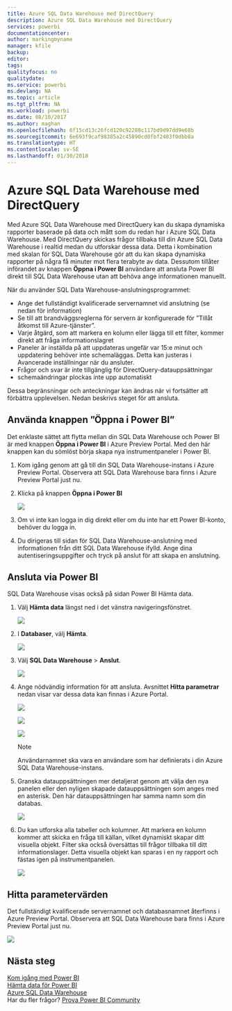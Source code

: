 ```yaml
---
title: Azure SQL Data Warehouse med DirectQuery
description: Azure SQL Data Warehouse med DirectQuery
services: powerbi
documentationcenter: 
author: markingmyname
manager: kfile
backup: 
editor: 
tags: 
qualityfocus: no
qualitydate: 
ms.service: powerbi
ms.devlang: NA
ms.topic: article
ms.tgt_pltfrm: NA
ms.workload: powerbi
ms.date: 08/10/2017
ms.author: maghan
ms.openlocfilehash: 6f15cd13c26fcd120c92288c117bd9d97dd9e68b
ms.sourcegitcommit: 6e693f9caf98385a2c45890cd0fbf2403f0dbb8a
ms.translationtype: HT
ms.contentlocale: sv-SE
ms.lasthandoff: 01/30/2018
---
```

# <a name="azure-sql-data-warehouse-with-directquery"></a>Azure SQL Data Warehouse med DirectQuery
Med Azure SQL Data Warehouse med DirectQuery kan du skapa dynamiska rapporter baserade på data och mått som du redan har i Azure SQL Data Warehouse. Med DirectQuery skickas frågor tillbaka till din Azure SQL Data Warehouse i realtid medan du utforskar dessa data. Detta i kombination med skalan för SQL Data Warehouse gör att du kan skapa dynamiska rapporter på några få minuter mot flera terabyte av data. Dessutom tillåter införandet av knappen **Öppna i Power BI** användare att ansluta Power BI direkt till SQL Data Warehouse utan att behöva ange informationen manuellt.

När du använder SQL Data Warehouse-anslutningsprogrammet:

* Ange det fullständigt kvalificerade servernamnet vid anslutning (se nedan för information)
* Se till att brandväggsreglerna för servern är konfigurerade för ”Tillåt åtkomst till Azure-tjänster”.
* Varje åtgärd, som att markera en kolumn eller lägga till ett filter, kommer direkt att fråga informationslagret
* Paneler är inställda på att uppdateras ungefär var 15:e minut och uppdatering behöver inte schemaläggas.  Detta kan justeras i Avancerade inställningar när du ansluter.
* Frågor och svar är inte tillgänglig för DirectQuery-datauppsättningar
* schemaändringar plockas inte upp automatiskt

Dessa begränsningar och anteckningar kan ändras när vi fortsätter att förbättra upplevelsen. Nedan beskrivs steget för att ansluta.

## <a name="using-the-open-in-power-bi-button"></a>Använda knappen ”Öppna i Power BI”
Det enklaste sättet att flytta mellan din SQL Data Warehouse och Power BI är med knappen **Öppna i Power BI** i Azure Preview Portal. Med den här knappen kan du sömlöst börja skapa nya instrumentpaneler i Power BI.

1. Kom igång genom att gå till din SQL Data Warehouse-instans i Azure Preview Portal. Observera att SQL Data Warehouse bara finns i Azure Preview Portal just nu.
2. Klicka på knappen **Öppna i Power BI**
   
    ![](media/service-azure-sql-data-warehouse-with-direct-connect/openinpowerbi.png)
3. Om vi inte kan logga in dig direkt eller om du inte har ett Power BI-konto, behöver du logga in.
4. Du dirigeras till sidan för SQL Data Warehouse-anslutning med informationen från ditt SQL Data Warehouse ifylld. Ange dina autentiseringsuppgifter och tryck på anslut för att skapa en anslutning.

## <a name="connecting-through-power-bi"></a>Ansluta via Power BI
SQL Data Warehouse visas också på sidan Power BI Hämta data. 

1. Välj **Hämta data** längst ned i det vänstra navigeringsfönstret.  
   
    ![](media/service-azure-sql-data-warehouse-with-direct-connect/getdatabutton.png)
2. I **Databaser**, välj **Hämta**.
   
    ![](media/service-azure-sql-data-warehouse-with-direct-connect/databases.png)
3. Välj **SQL Data Warehouse** \> **Anslut**.
   
    ![](media/service-azure-sql-data-warehouse-with-direct-connect/azuresqldatawarehouseconnect.png)
4. Ange nödvändig information för att ansluta. Avsnittet **Hitta parametrar** nedan visar var dessa data kan finnas i Azure Portal.
   
    ![](media/service-azure-sql-data-warehouse-with-direct-connect/servername.png)
   
    ![](media/service-azure-sql-data-warehouse-with-direct-connect/servernamewithadvanced.png)
   
    ![](media/service-azure-sql-data-warehouse-with-direct-connect/username.png)
   
   > [!NOTE]
   > Användarnamnet ska vara en användare som har definierats i din Azure SQL Data Warehouse-instans.
   > 
   > 
5. Granska datauppsättningen mer detaljerat genom att välja den nya panelen eller den nyligen skapade datauppsättningen som anges med en asterisk. Den här datauppsättningen har samma namn som din databas.
   
    ![](media/service-azure-sql-data-warehouse-with-direct-connect/dataset2.png)
6. Du kan utforska alla tabeller och kolumner. Att markera en kolumn kommer att skicka en fråga till källan, vilket dynamiskt skapar ditt visuella objekt. Filter ska också översättas till frågor tillbaka till ditt informationslager. Detta visuella objekt kan sparas i en ny rapport och fästas igen på instrumentpanelen.
   
    ![](media/service-azure-sql-data-warehouse-with-direct-connect/explore3.png)

## <a name="finding-parameter-values"></a>Hitta parametervärden
Det fullständigt kvalificerade servernamnet och databasnamnet återfinns i Azure Preview Portal. Observera att SQL Data Warehouse bara finns i Azure Preview Portal just nu.

![](media/service-azure-sql-data-warehouse-with-direct-connect/azureportal.png)

## <a name="next-steps"></a>Nästa steg
[Kom igång med Power BI](service-get-started.md)  
[Hämta data för Power BI](service-get-data.md)  
[Azure SQL Data Warehouse](https://azure.microsoft.com/en-us/documentation/services/sql-data-warehouse/)  
Har du fler frågor? [Prova Power BI Community](http://community.powerbi.com/)

